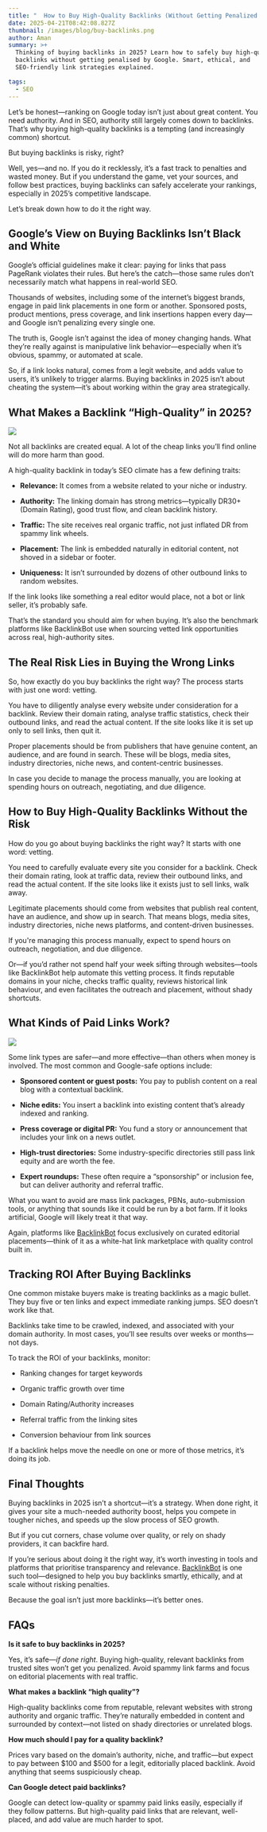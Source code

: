 ```yaml
---
title: "  How to Buy High-Quality Backlinks (Without Getting Penalized in 2025)"
date: 2025-04-21T08:42:08.827Z
thumbnail: /images/blog/buy-backlinks.png
author: Aman
summary: >+
  Thinking of buying backlinks in 2025? Learn how to safely buy high-quality
  backlinks without getting penalised by Google. Smart, ethical, and
  SEO-friendly link strategies explained.

tags:
  - SEO
---
```

Let’s be honest—ranking on Google today isn’t just about great content. You need authority. And in SEO, authority still largely comes down to backlinks. That’s why buying high-quality backlinks is a tempting (and increasingly common) shortcut.

But buying backlinks is risky, right?

Well, yes—and no. If you do it recklessly, it’s a fast track to penalties and wasted money. But if you understand the game, vet your sources, and follow best practices, buying backlinks can safely accelerate your rankings, especially in 2025’s competitive landscape. 

Let’s break down how to do it the right way.



## Google’s View on Buying Backlinks Isn’t Black and White

Google’s official guidelines make it clear: paying for links that pass PageRank violates their rules. But here’s the catch—those same rules don’t necessarily match what happens in real-world SEO.

Thousands of websites, including some of the internet’s biggest brands, engage in paid link placements in one form or another. Sponsored posts, product mentions, press coverage, and link insertions happen every day—and Google isn’t penalizing every single one.

The truth is, Google isn’t against the idea of money changing hands. What they’re really against is manipulative link behavior—especially when it’s obvious, spammy, or automated at scale.

So, if a link looks natural, comes from a legit website, and adds value to users, it’s unlikely to trigger alarms. Buying backlinks in 2025 isn’t about cheating the system—it’s about working within the gray area strategically.



## What Makes a Backlink “High-Quality” in 2025?

![](/images/blog/what-makes-a-backlink-“high-quality”-in-2025_-visual-selection.png)

Not all backlinks are created equal. A lot of the cheap links you’ll find online will do more harm than good.

A high-quality backlink in today’s SEO climate has a few defining traits:

* **Relevance:** It comes from a website related to your niche or industry.


* **Authority:** The linking domain has strong metrics—typically DR30+ (Domain Rating), good trust flow, and clean backlink history.
* **Traffic:** The site receives real organic traffic, not just inflated DR from spammy link wheels.
* **Placement:** The link is embedded naturally in editorial content, not shoved in a sidebar or footer.
* **Uniqueness:** It isn’t surrounded by dozens of other outbound links to random websites.

If the link looks like something a real editor would place, not a bot or link seller, it’s probably safe.

That’s the standard you should aim for when buying. It’s also the benchmark platforms like BacklinkBot use when sourcing vetted link opportunities across real, high-authority sites.



## The Real Risk Lies in Buying the Wrong Links

So, how exactly do you buy backlinks the right way? The process starts with just one word: vetting.

You have to diligently analyse every website under consideration for a backlink. Review their domain rating, analyse traffic statistics, check their outbound links, and read the actual content. If the site looks like it is set up only to sell links, then quit it.

Proper placements should be from publishers that have genuine content, an audience, and are found in search. These will be blogs, media sites, industry directories, niche news, and content-centric businesses.

In case you decide to manage the process manually, you are looking at spending hours on outreach, negotiating, and due diligence.



## How to Buy High-Quality Backlinks Without the Risk

How do you go about buying backlinks the right way? It starts with one word: vetting.

You need to carefully evaluate every site you consider for a backlink. Check their domain rating, look at traffic data, review their outbound links, and read the actual content. If the site looks like it exists just to sell links, walk away.

Legitimate placements should come from websites that publish real content, have an audience, and show up in search. That means blogs, media sites, industry directories, niche news platforms, and content-driven businesses.

If you're managing this process manually, expect to spend hours on outreach, negotiation, and due diligence.

Or—if you’d rather not spend half your week sifting through websites—tools like BacklinkBot help automate this vetting process. It finds reputable domains in your niche, checks traffic quality, reviews historical link behaviour, and even facilitates the outreach and placement, without shady shortcuts.



## What Kinds of Paid Links  Work?

![](/images/blog/what-kinds-of-paid-links-work_-visual-selection.png)

Some link types are safer—and more effective—than others when money is involved. The most common and Google-safe options include:

* **Sponsored content or guest posts:** You pay to publish content on a real blog with a contextual backlink.


* **Niche edits:** You insert a backlink into existing content that’s already indexed and ranking.
* **Press coverage or digital PR:** You fund a story or announcement that includes your link on a news outlet.
* **High-trust directories:** Some industry-specific directories still pass link equity and are worth the fee.
* **Expert roundups:** These often require a “sponsorship” or inclusion fee, but can deliver authority and referral traffic.

What you want to avoid are mass link packages, PBNs, auto-submission tools, or anything that sounds like it could be run by a bot farm. If it looks artificial, Google will likely treat it that way.

Again, platforms like [BacklinkBot](https://backlinkbot.ai/) focus exclusively on curated editorial placements—think of it as a white-hat link marketplace with quality control built in.



## Tracking ROI After Buying Backlinks

One common mistake buyers make is treating backlinks as a magic bullet. They buy five or ten links and expect immediate ranking jumps. SEO doesn’t work like that.

Backlinks take time to be crawled, indexed, and associated with your domain authority. In most cases, you’ll see results over weeks or months—not days.

To track the ROI of your backlinks, monitor:

* Ranking changes for target keywords


* Organic traffic growth over time
* Domain Rating/Authority increases
* Referral traffic from the linking sites
* Conversion behaviour from link sources

If a backlink helps move the needle on one or more of those metrics, it’s doing its job.



## Final Thoughts

Buying backlinks in 2025 isn’t a shortcut—it’s a strategy. When done right, it gives your site a much-needed authority boost, helps you compete in tougher niches, and speeds up the slow process of SEO growth.

But if you cut corners, chase volume over quality, or rely on shady providers, it can backfire hard.

If you’re serious about doing it the right way, it’s worth investing in tools and platforms that prioritise transparency and relevance. [BacklinkBot](https://backlinkbot.ai/) is one such tool—designed to help you buy backlinks smartly, ethically, and at scale without risking penalties.

Because the goal isn’t just more backlinks—it’s better ones.

## **F﻿AQs**

**Is it safe to buy backlinks in 2025?**

Yes, it’s safe—*if done right*. Buying high-quality, relevant backlinks from trusted sites won’t get you penalized. Avoid spammy link farms and focus on editorial placements with real traffic.

**What makes a backlink “high quality”?**

High-quality backlinks come from reputable, relevant websites with strong authority and organic traffic. They’re naturally embedded in content and surrounded by context—not listed on shady directories or unrelated blogs.

**How much should I pay for a quality backlink?**

Prices vary based on the domain’s authority, niche, and traffic—but expect to pay between $100 and $500 for a legit, editorially placed backlink. Avoid anything that seems suspiciously cheap.

**Can Google detect paid backlinks?**

Google can detect low-quality or spammy paid links easily, especially if they follow patterns. But high-quality paid links that are relevant, well-placed, and add value are much harder to spot.